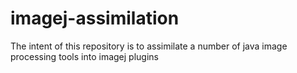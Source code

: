 imagej-assimilation
===================

The intent of this repository is to assimilate a number of java image processing tools into imagej plugins
